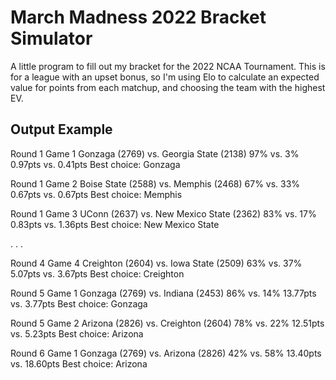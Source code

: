 # March Madness 2022 Bracket Simulator

A little program to fill out my bracket for the 2022 NCAA Tournament. This is for a league with an upset bonus, so I'm using Elo to calculate an expected value for points from each matchup, and choosing the team with the highest EV.

## Output Example

Round 1 Game 1
Gonzaga (2769) vs. Georgia State (2138)
97% vs. 3%
0.97pts vs. 0.41pts
Best choice: Gonzaga

Round 1 Game 2
Boise State (2588) vs. Memphis (2468)
67% vs. 33%
0.67pts vs. 0.67pts
Best choice: Memphis

Round 1 Game 3
UConn (2637) vs. New Mexico State (2362)
83% vs. 17%
0.83pts vs. 1.36pts
Best choice: New Mexico State

.
.
.


Round 4 Game 4
Creighton (2604) vs. Iowa State (2509)
63% vs. 37%
5.07pts vs. 3.67pts
Best choice: Creighton

Round 5 Game 1
Gonzaga (2769) vs. Indiana (2453)
86% vs. 14%
13.77pts vs. 3.77pts
Best choice: Gonzaga

Round 5 Game 2
Arizona (2826) vs. Creighton (2604)
78% vs. 22%
12.51pts vs. 5.23pts
Best choice: Arizona

Round 6 Game 1
Gonzaga (2769) vs. Arizona (2826)
42% vs. 58%
13.40pts vs. 18.60pts
Best choice: Arizona